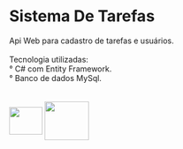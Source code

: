 # Sistema De Tarefas
<div>
Api Web para cadastro de tarefas e usuários.<br><br>
Tecnologia utilizadas:<br>
° C# com Entity Framework.<br>
° Banco de dados MySql.
</div><br><br>
<div>
<img align="center" height="50" width="60" src="https://cdn.jsdelivr.net/gh/devicons/devicon/icons/csharp/csharp-original.svg" />
<img align="center" height="70" width="80" src="https://cdn.jsdelivr.net/gh/devicons/devicon/icons/mysql/mysql-original-wordmark.svg" />
          
</div>
